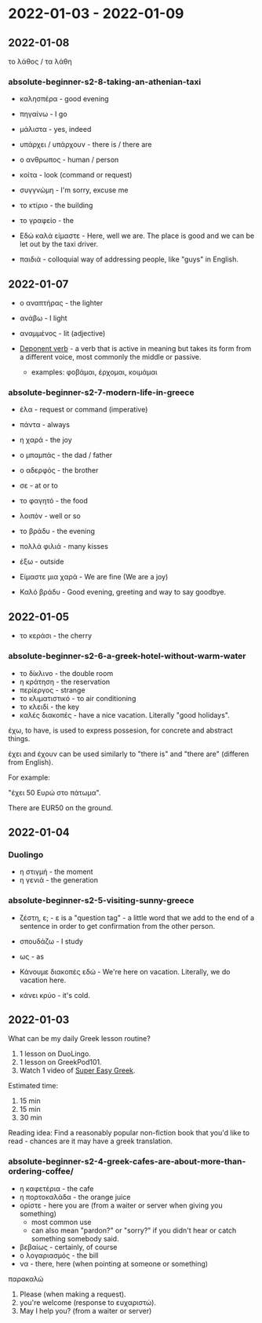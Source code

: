 # 2022-01-03 - 2022-01-09

## 2022-01-08

το λάθος / τα λάθη

### absolute-beginner-s2-8-taking-an-athenian-taxi

* καλησπέρα - good evening
* πηγαίνω - I go
* μάλιστα - yes, indeed
* υπάρχει / υπάρχουν - there is / there are
* ο ανθρωπος - human / person
* κοίτα - look (command or request)
* συγγνώμη - I'm sorry, excuse me
* το κτίριο - the building
* το γραφείο - the

* Εδώ καλά είμαστε - Here, well we are. The place is good and we can be let out by the taxi driver.

* παιδιά - colloquial way of addressing people, like "guys" in English.


## 2022-01-07

* ο αναπτήρας - the lighter
* ανάβω - I light
* αναμμένος - lit (adjective)

* [Deponent verb](https://en.wikipedia.org/wiki/Deponent_verb) - a verb that is active in meaning but takes its form from a different voice, most commonly the middle or passive. 
  * examples: φοβάμαι, έρχομαι, κοιμάμαι

### absolute-beginner-s2-7-modern-life-in-greece

* έλα - request or command (imperative)
* πάντα - always
* η χαρά - the joy
* ο μπαμπάς - the dad / father
* ο αδερφός - the brother
* σε - at or to
* το φαγητό - the food
* λοιπόν - well or so
* το βράδυ - the evening
* πολλά φιλιά - many kisses
* έξω - outside

* Είμαστε μια χαρά - We are fine (We are a joy)
* Καλό βράδυ - Good evening, greeting and way to say goodbye.

## 2022-01-05

* το κεράσι - the cherry

### absolute-beginner-s2-6-a-greek-hotel-without-warm-water

* το δίκλινο - the double room
* η κράτηση - the reservation
* περίεργος - strange
* το κλιματιστικό - το air conditioning
* το κλειδί - the key
* καλές διακοπές - have a nice vacation. Literally "good holidays".

έχω, to have, is used to express possesion, for concrete and abstract things.

έχει and έχουν can be used similarly to "there is" and "there are" (differen from English).

For example:

"έχει 50 Ευρώ στο πάτωμα".

There are EUR50 on the ground.

## 2022-01-04

### Duolingo

* η στιγμή - the moment
* η γενιά - the generation

### absolute-beginner-s2-5-visiting-sunny-greece

* ζέστη, ε; - ε is a "question tag" - a little word that we add to the end of a sentence in order to get confirmation from the other person.

* σπουδάζω - I study
* ως - as

* Κάνουμε διακοπές εδώ - We're here on vacation. Literally, we do vacation here.
* κάνει κρύο - it's cold.


## 2022-01-03

What can be my daily Greek lesson routine?

1. 1 lesson on DuoLingo.
2. 1 lesson on GreekPod101.
3. Watch 1 video of [Super Easy Greek](https://www.youtube.com/watch?v=FtosLU-ycG4&list=PLA5UIoabheFNO4VVJO7qL5lu7kJofgu5s).

Estimated time:

1. 15 min
2. 15 min
3. 30 min

Reading idea: Find a reasonably popular non-fiction book that you'd like to read - chances are it may have a greek translation.


### absolute-beginner-s2-4-greek-cafes-are-about-more-than-ordering-coffee/

* η καφετέρια - the cafe
* η πορτοκαλάδα - the orange juice
* ορίστε - here you are (from a waiter or server when giving you something)
  * most common use
  * can also mean "pardon?" or "sorry?" if you didn't hear or catch something somebody said.
* βεβαίως - certainly, of course
* ο λογαριασμός - the bill
* να - there, here (when pointing at someone or something)

παρακαλώ

1. Please (when making a request).
2. you're welcome (response to ευχαριστώ).
3. May I help you? (from a waiter or server)
